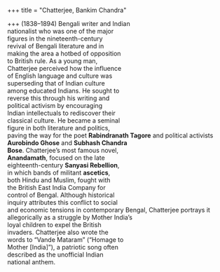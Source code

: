 +++
title = "Chatterjee, Bankim Chandra"

+++
(1838–1894) Bengali writer and Indian  
nationalist who was one of the major  
figures in the nineteenth-century  
revival of Bengali literature and in  
making the area a hotbed of opposition  
to British rule. As a young man,  
Chatterjee perceived how the influence  
of English language and culture was  
superseding that of Indian culture  
among educated Indians. He sought to  
reverse this through his writing and  
political activism by encouraging  
Indian intellectuals to rediscover their  
classical culture. He became a seminal  
figure in both literature and politics,  
paving the way for the poet **Rabindranath Tagore** and political activists  
**Aurobindo Ghose** and **Subhash Chandra**  
**Bose**. Chatterjee’s most famous novel,  
**Anandamath**, focused on the late  
eighteenth-century **Sanyasi Rebellion**,  
in which bands of militant **ascetics**,  
both Hindu and Muslim, fought with  
the British East India Company for  
control of Bengal. Although historical  
inquiry attributes this conflict to social  
and economic tensions in contemporary Bengal, Chatterjee portrays it allegorically as a struggle by Mother India’s  
loyal children to expel the British  
invaders. Chatterjee also wrote the  
words to “Vande Mataram” (“Homage to  
Mother [India]”), a patriotic song often  
described as the unofficial Indian  
national anthem.
